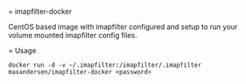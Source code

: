 = imapfilter-docker

CentOS based image with imapfilter configured and setup to run your volume mounted imapfilter config files.

= Usage

`docker run -d -v ~/.imapfilter:/imapfilter/.imapfilter  maxandersen/imapfilter-docker <password>`

